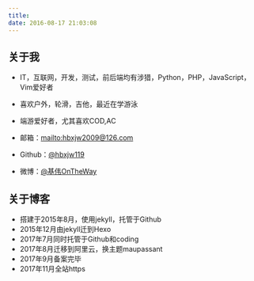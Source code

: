 ```yaml
---
title: 
date: 2016-08-17 21:03:08
---
```


## 关于我

* IT，互联网，开发，测试，前后端均有涉猎，Python，PHP，JavaScript，Vim爱好者
* 喜欢户外，轮滑，吉他，最近在学游泳
* 端游爱好者，尤其喜欢COD,AC



* 邮箱：<mailto:hbxjw2009@126.com> 
* Github：[@hbxjw119](https://github.com/hbxjw119)
* 微博：[@基伟OnTheWay](http://weibo.com/hbxjw119/home)

## 关于博客

* 搭建于2015年8月，使用jekyll，托管于Github
* 2015年12月由jekyll迁到Hexo
* 2017年7月同时托管于Github和coding
* 2017年8月迁移到阿里云，换主题maupassant
* 2017年9月备案完毕
* 2017年11月全站https

